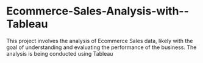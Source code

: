 # Ecommerce-Sales-Analysis-with--Tableau
This project involves the analysis of Ecommerce Sales data, likely with the goal of understanding and evaluating the performance of the business. The analysis is being conducted using Tableau
